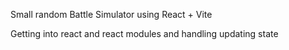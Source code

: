 Small random Battle Simulator using React + Vite

Getting into react and react modules and handling updating state
